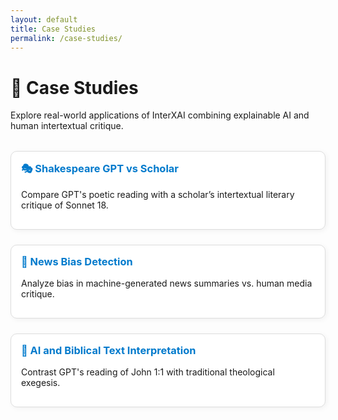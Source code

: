 ```yaml
---
layout: default
title: Case Studies
permalink: /case-studies/
---
```


# 🧪 Case Studies

Explore real-world applications of InterXAI combining explainable AI and human intertextual critique.

<style>
.case-grid {
  display: grid;
  grid-template-columns: repeat(auto-fit, minmax(300px, 1fr));
  gap: 1.5rem;
  margin-top: 2rem;
}
.case-card {
  border: 1px solid #ddd;
  border-radius: 10px;
  padding: 1rem;
  background: #fff;
  box-shadow: 2px 2px 8px rgba(0,0,0,0.05);
}
.case-card h3 {
  margin-top: 0;
}
.case-card a {
  text-decoration: none;
  color: #007acc;
}
</style>

<div class="case-grid">
  <div class="case-card">
    <h3><a href="{{ site.baseurl }}/case-studies/shakespeare-vs-scholar/">🎭 Shakespeare GPT vs Scholar</a></h3>
    <p>Compare GPT's poetic reading with a scholar’s intertextual literary critique of Sonnet 18.</p>
  </div>

  <div class="case-card">
    <h3><a href="{{ site.baseurl }}/case-studies/news-bias-xai/">📰 News Bias Detection</a></h3>
    <p>Analyze bias in machine-generated news summaries vs. human media critique.</p>
  </div>

  <div class="case-card">
    <h3><a href="{{ site.baseurl }}/case-studies/biblical-text-xai/">📖 AI and Biblical Text Interpretation</a></h3>
    <p>Contrast GPT's reading of John 1:1 with traditional theological exegesis.</p>
  </div>
</div>

